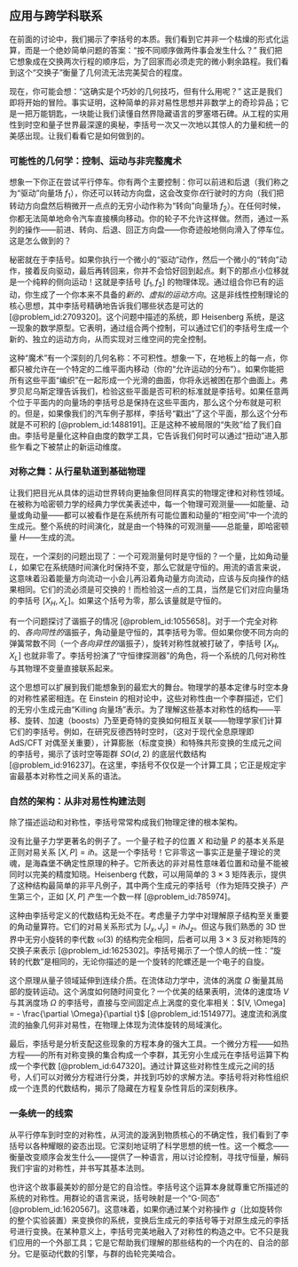 ## 应用与跨学科联系

在前面的讨论中，我们揭示了李括号的本质。我们看到它并非一个枯燥的形式化运算，而是一个绝妙简单问题的答案：“按不同顺序做两件事会发生什么？” 我们把它想象成在交换两次行程的顺序后，为了回家而必须走完的微小剩余路程。我们看到这个“交换子”衡量了几何流无法完美契合的程度。

现在，你可能会想：“这确实是个巧妙的几何技巧，但有什么用呢？” 这正是我们即将开始的冒险。事实证明，这种简单的非对易性思想并非数学上的奇珍异品；它是一把万能钥匙，一块能让我们读懂自然界隐藏语言的罗塞塔石碑。从工程的实用性到时空和量子世界最深邃的奥秘，李括号一次又一次地以其惊人的力量和统一的美感出现。让我们看看它是如何做到的。

### 可能性的几何学：控制、运动与非完整魔术

想象一下你正在尝试平行停车。你有两个主要控制：你可以前进和后退（我们称之为“驱动”向量场 $f_1$），你还可以转动方向盘，这会改变你*在*行驶时的方向（我们把转动方向盘然后稍微开一点点的无穷小动作称为“转向”向量场 $f_2$）。在任何时候，你都无法简单地命令汽车直接横向移动。你的轮子不允许这样做。然而，通过一系列的操作——前进、转向、后退、回正方向盘——你奇迹般地侧向滑入了停车位。这是怎么做到的？

秘密就在于李括号。如果你执行一个微小的“驱动”动作，然后一个微小的“转向”动作，接着反向驱动，最后再转回来，你并不会恰好回到起点。剩下的那点小位移就是一个纯粹的侧向运动！这就是李括号 $[f_1, f_2]$ 的物理体现。通过组合你已有的运动，你生成了一个你本来不具备的*新的、虚拟的运动方向*。这是非线性控制理论的核心思想，其中李括号精确地告诉我们哪些状态是可达的 [@problem_id:2709320]。这个问题中描述的系统，即 Heisenberg 系统，是这一现象的数学原型。它表明，通过组合两个控制，可以通过它们的李括号生成一个新的、独立的运动方向，从而实现对三维空间的完全控制。

这种“魔术”有一个深刻的几何名称：不可积性。想象一下，在地板上的每一点，你都只被允许在一个特定的二维平面内移动（你的“允许运动的分布”）。如果你能把所有这些平面“编织”在一起形成一个光滑的曲面，你将永远被困在那个曲面上。弗罗贝尼乌斯定理告诉我们，检验这些平面是否可积的标准就是李括号。如果任意两个位于平面内的向量场的李括号总是保持在这些平面内，那么这个分布就是可积的。但是，如果像我们的汽车例子那样，李括号“戳出”了这个平面，那么这个分布就是不可积的 [@problem_id:1488191]。正是这种不被局限的“失败”给了我们自由。李括号是量化这种自由度的数学工具，它告诉我们何时可以通过“扭动”进入那些乍看之下被禁止的新运动维度。

### 对称之舞：从行星轨道到基础物理

让我们把目光从具体的运动世界转向更抽象但同样真实的物理定律和对称性领域。在被称为哈密顿力学的经典力学优美表述中，每一个物理可观测量——如能量、动量或角动量——都可以被看作是在系统所有可能位置和动量的“相空间”中一个流的生成元。整个系统的时间演化，就是由一个特殊的可观测量——总能量，即哈密顿量 $H$——生成的流。

现在，一个深刻的问题出现了：一个可观测量何时是守恒的？一个量，比如角动量 $L$，如果它在系统随时间演化时保持不变，那么它就是守恒的。用流的语言来说，这意味着沿着能量方向流动一小会儿再沿着角动量方向流动，应该与反向操作的结果相同。它们的流必须是可交换的！而检验这一点的工具，当然是它们对应向量场的李括号 $[X_H, X_L]$。如果这个括号为零，那么该量就是守恒的。

有一个问题探讨了谐振子的情况 [@problem_id:1055658]。对于一个完全对称的、*各向同性的*谐振子，角动量是守恒的，其李括号为零。但如果你使不同方向的弹簧常数不同（一个*各向异性的*谐振子），旋转对称性就被打破了，李括号 $[X_H, X_L]$ 也就非零了。李括号扮演了“守恒律探测器”的角色，将一个系统的几何对称性与其物理不变量直接联系起来。

这个思想可以扩展到我们能想象到的最宏大的舞台。物理学的基本定律与时空本身的对称性紧密相连。在 Einstein 的相对论中，这些对称性由一个李群描述，它们的无穷小生成元由“Killing 向量场”表示。为了理解这些基本对称性的结构——平移、旋转、加速（boosts）乃至更奇特的变换如何相互关联——物理学家们计算它们的李括号。例如，在研究反德西特时空时，（这对于现代全息原理即 AdS/CFT 对偶至关重要），计算膨胀（标度变换）和特殊共形变换的生成元之间的李括号，揭示了该时空等距群 $SO(d,2)$ 的底层代数结构 [@problem_id:916237]。在这里，李括号不仅仅是一个计算工具；它正是规定宇宙最基本对称性之间关系的语法。

### 自然的架构：从非对易性构建法则

除了描述运动和对称性，李括号常常构成我们物理定律的根本架构。

没有比量子力学更著名的例子了。一个量子粒子的位置 $X$ 和动量 $P$ 的基本关系是正则对易关系 $[X, P] = i\hbar$。这是一个李括号！它非零这一事实正是量子理论的灵魂，是海森堡不确定性原理的种子。它所表达的非对易性意味着位置和动量不能被同时以完美的精度知晓。Heisenberg 代数，可以用简单的 $3 \times 3$ 矩阵表示，提供了这种结构最简单的非平凡例子，其中两个生成元的李括号（作为矩阵交换子）产生第三个，正如 $[X, P]$ 产生一个数一样 [@problem_id:785974]。

这种由李括号定义的代数结构无处不在。考虑量子力学中对理解原子结构至关重要的角动量算符。它们的对易关系形式为 $[J_x, J_y] = i\hbar J_z$。但这与我们熟悉的 3D 世界中无穷小旋转的李代数 $\mathfrak{so}(3)$ 的结构完全相同，后者可以用 $3 \times 3$ 反对称矩阵的交换子来表示 [@problem_id:1625302]。李括号揭示了一个惊人的统一性：“旋转的代数”是相同的，无论你描述的是一个旋转的陀螺还是一个电子的自旋。

这个原理从量子领域延伸到连续介质。在流体动力学中，流体的涡度 $\Omega$ 衡量其局部的旋转运动。这个涡度如何随时间变化？一个优美的结果表明，流体的速度场 $V$ 与其涡度场 $\Omega$ 的李括号，直接与空间固定点上涡度的变化率相关：$[V, \Omega] = - \frac{\partial \Omega}{\partial t}$ [@problem_id:1514977]。速度流和涡度流的抽象几何非对易性，在物理上体现为流体旋转的局域演化。

最后，李括号是分析支配这些现象的方程本身的强大工具。一个微分方程——如热方程——的所有对称变换的集合构成一个李群，其无穷小生成元在李括号运算下构成一个李代数 [@problem_id:647320]。通过计算这些对称性生成元之间的括号，人们可以对微分方程进行分类，并找到巧妙的求解方法。李括号将对称性组织成一个连贯的代数结构，揭示了隐藏在方程复杂性背后的深刻秩序。

### 一条统一的线索

从平行停车到时空的对称性，从河流的漩涡到物质核心的不确定性，我们看到了李括号以各种耀眼的姿态出现。它深刻地证明了科学思想的统一性。这一个概念——衡量改变顺序会发生什么——提供了一种语言，用以讨论控制，寻找守恒量，解码我们宇宙的对称性，并书写其基本法则。

也许这个故事最美妙的部分是它的自洽性。李括号这个运算本身就尊重它所描述的系统的对称性。用群论的语言来说，括号映射是一个“G-同态” [@problem_id:1620567]。这意味着，如果你通过某个对称操作 $g$（比如旋转你的整个实验装置）来变换你的系统，变换后生成元的李括号等于对原生成元的李括号进行变换。在某种意义上，李括号完美地融入了对称性的构造之中。它不只是我们应用的一个外部工具；它是它帮助我们理解的那些结构的一个内在的、自洽的部分。它是驱动代数的引擎，与群的齿轮完美啮合。
